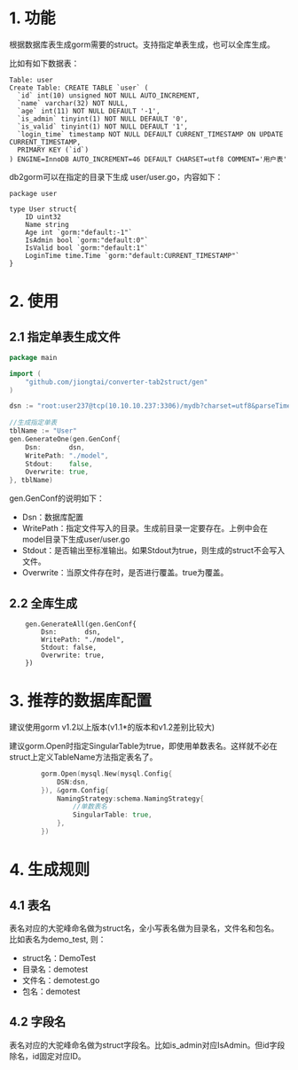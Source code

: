 # 1. 功能
根据数据库表生成gorm需要的struct。支持指定单表生成，也可以全库生成。

比如有如下数据表：
```mysql
Table: user
Create Table: CREATE TABLE `user` (
  `id` int(10) unsigned NOT NULL AUTO_INCREMENT,
  `name` varchar(32) NOT NULL,
  `age` int(11) NOT NULL DEFAULT '-1',
  `is_admin` tinyint(1) NOT NULL DEFAULT '0',
  `is_valid` tinyint(1) NOT NULL DEFAULT '1',
  `login_time` timestamp NOT NULL DEFAULT CURRENT_TIMESTAMP ON UPDATE CURRENT_TIMESTAMP,
  PRIMARY KEY (`id`)
) ENGINE=InnoDB AUTO_INCREMENT=46 DEFAULT CHARSET=utf8 COMMENT='用户表'
```

db2gorm可以在指定的目录下生成 user/user.go，内容如下：

```
package user

type User struct{
    ID uint32 
    Name string 
    Age int `gorm:"default:-1"`
    IsAdmin bool `gorm:"default:0"`
    IsValid bool `gorm:"default:1"`
    LoginTime time.Time `gorm:"default:CURRENT_TIMESTAMP"`
}
```

# 2. 使用
## 2.1 指定单表生成文件
```go
package main

import (
    "github.com/jiongtai/converter-tab2struct/gen"
)

dsn := "root:user237@tcp(10.10.10.237:3306)/mydb?charset=utf8&parseTime=true&loc=Local"
        
//生成指定单表
tblName := "User"
gen.GenerateOne(gen.GenConf{
    Dsn:       dsn,
    WritePath: "./model",
    Stdout:    false,
    Overwrite: true,
}, tblName)
```

gen.GenConf的说明如下：
- Dsn：数据库配置
- WritePath：指定文件写入的目录。生成前目录一定要存在。上例中会在model目录下生成user/user.go
- Stdout：是否输出至标准输出。如果Stdout为true，则生成的struct不会写入文件。
- Overwrite：当原文件存在时，是否进行覆盖。true为覆盖。


## 2.2 全库生成
```
    gen.GenerateAll(gen.GenConf{
        Dsn:       dsn,
        WritePath: "./model",
        Stdout: false,
        Overwrite: true,
    })
```

# 3. 推荐的数据库配置
建议使用gorm v1.2以上版本(v1.1*的版本和v1.2差别比较大)

建议gorm.Open时指定SingularTable为true，即使用单数表名。这样就不必在struct上定义TableName方法指定表名了。

```go
        gorm.Open(mysql.New(mysql.Config{
			DSN:dsn,
		}), &gorm.Config{
			NamingStrategy:schema.NamingStrategy{
			    //单数表名
				SingularTable: true,
			},
		})
```

# 4. 生成规则
## 4.1 表名
表名对应的大驼峰命名做为struct名，全小写表名做为目录名，文件名和包名。
比如表名为demo_test, 则：
- struct名：DemoTest
- 目录名：demotest
- 文件名：demotest.go
- 包名：demotest


## 4.2 字段名
表名对应的大驼峰命名做为struct字段名。比如is_admin对应IsAdmin。但id字段除名，id固定对应ID。



